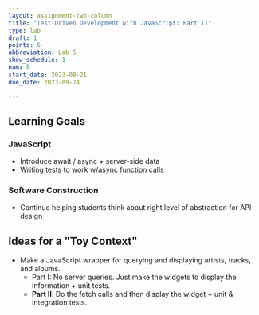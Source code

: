 ```yaml
---
layout: assignment-two-column
title: "Test-Driven Development with JavaScript: Part II"
type: lab
draft: 1
points: 6
abbreviation: Lab 5
show_schedule: 1
num: 5
start_date: 2023-09-21
due_date: 2023-09-24

---
```


## Learning Goals

### JavaScript
* Introduce await / async + server-side data
* Writing tests to work w/async function calls

### Software Construction
* Continue helping students think about right level of abstraction for API design

## Ideas for a "Toy Context"
* Make a JavaScript wrapper for querying and displaying artists, tracks, and albums.
    * Part I: No server queries. Just make the widgets to display the information + unit tests.
    * **Part II**: Do the fetch calls and then display the widget + unit & integration tests.